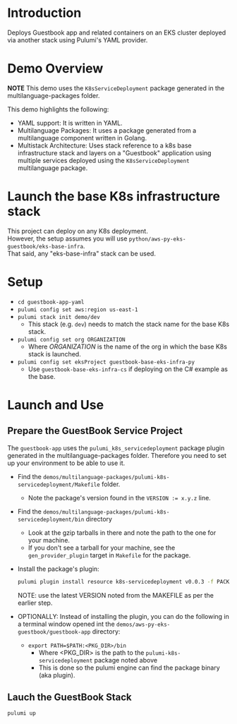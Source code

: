 # Introduction
Deploys Guestbook app and related containers on an EKS cluster deployed via another stack 
using Pulumi's YAML provider.

# Demo Overview
**NOTE** This demo uses the `K8sServiceDeployment` package generated in the multilanguage-packages folder. 

This demo highlights the following:
- YAML support: It is written in YAML.
- Multilanguage Packages: It uses a package generated from a multilanguage component written in Golang. 
- Multistack Architecture: Uses stack reference to a k8s base infrastructure stack and layers on a "Guestbook" application using multiple services deployed using the `K8sServiceDeployment` multilanguage package.

# Launch the base K8s infrastructure stack
This project can deploy on any K8s deployment.  
However, the setup assumes you will use `python/aws-py-eks-guestbook/eks-base-infra`.  
That said, any "eks-base-infra" stack can be used.

# Setup
- `cd guestbook-app-yaml`
- `pulumi config set aws:region us-east-1`
- `pulumi stack init demo/dev` 
  - This stack (e.g. `dev`) needs to match the stack name for the base K8s stack.
- `pulumi config set org ORGANIZATION`
  - Where *ORGANIZATION* is the name of the org in which the base K8s stack is launched.
- `pulumi config set eksProject guestbook-base-eks-infra-py`
  - Use `guestbook-base-eks-infra-cs` if deploying on the C# example as the base.

# Launch and Use
## Prepare the GuestBook Service Project
The `guestbook-app` uses the `pulumi_k8s_servicedeployment` package plugin generated in the multilanguage-packages folder. Therefore you need to set up your environment to be able to use it. 
- Find the `demos/multilanguage-packages/pulumi-k8s-servicedeployment/Makefile` folder.
  - Note the package's version found in the `VERSION := x.y.z` line.
- Find the `demos/multilanguage-packages/pulumi-k8s-servicedeployment/bin` directory
  - Look at the gzip tarballs in there and note the path to the one for your machine.
  - If you don't see a tarball for your machine, see the `gen_provider_plugin` target in `Makefile` for the package.
- Install the package's plugin:
  ```bash
  pulumi plugin install resource k8s-servicedeployment v0.0.3 -f PACKAGE_TARBALL_NOTED_ABOVE
  ```
  NOTE: use the latest VERSION noted from the MAKEFILE as per the earlier step.

- OPTIONALLY: Instead of installing the plugin, you can do the following in a terminal window opened int the `demos/aws-py-eks-guestbook/guestbook-app` directory:
  - `export PATH=$PATH:<PKG_DIR>/bin`
    - Where <PKG_DIR> is the path to the `pulumi-k8s-servicedeployment` package noted above
    - This is done so the pulumi engine can find the package binary (aka plugin).

## Lauch the GuestBook Stack
```bash
pulumi up
```